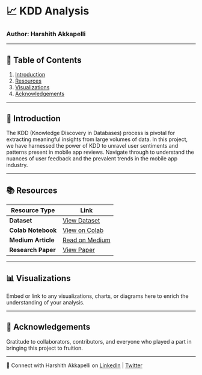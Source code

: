# 📈 KDD Analysis

### Author: Harshith Akkapelli

---

## 📌 Table of Contents
1. [Introduction](#introduction)
2. [Resources](#resources)
3. [Visualizations](#visualizations)
4. [Acknowledgements](#acknowledgements)

---

<a name="introduction"></a>
## 📘 Introduction
The KDD (Knowledge Discovery in Databases) process is pivotal for extracting meaningful insights from large volumes of data. In this project, we have harnessed the power of KDD to unravel user sentiments and patterns present in mobile app reviews. Navigate through to understand the nuances of user feedback and the prevalent trends in the mobile app industry.

---

<a name="resources"></a>
## 📚 Resources

| Resource Type    | Link                                                                                                      |
|------------------|-----------------------------------------------------------------------------------------------------------|
| **Dataset**   | [View Dataset](https://www.kaggle.com/datasets/saloni1712/threads-an-instagram-app-reviews)     |
| **Colab Notebook**   | [View on Colab](https://colab.research.google.com/drive/1J1ojvDIbMuttfd7KMN3YqBTeOEGgFe4f?usp=sharing)     |
| **Medium Article**   | [Read on Medium](https://medium.com/@harshith.akkapelli/unveiling-user-sentiments-and-patterns-in-mobile-app-reviews-a-kdd-driven-analysis-of-the-threads-1bf81088e764) |
| **Research Paper**   | [View Paper](https://github.com/HarshithAkkapelli/DataMiningAssignment3/blob/main/KDD/paper.pdf)      |

---

<a name="visualizations"></a>
## 📊 Visualizations
Embed or link to any visualizations, charts, or diagrams here to enrich the understanding of your analysis.

---

<a name="acknowledgements"></a>
## 🙏 Acknowledgements
Gratitude to collaborators, contributors, and everyone who played a part in bringing this project to fruition.

---

🔗 Connect with Harshith Akkapelli on [LinkedIn](#YourLinkedInLink) | [Twitter](#YourTwitterLink)

